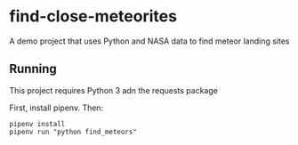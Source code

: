 # find-close-meteorites
A demo project that uses Python and NASA data to find meteor landing sites

## Running

This project requires Python 3 adn the requests package

First, install pipenv. Then:
```
pipenv install
pipenv run "python find_meteors"
```
